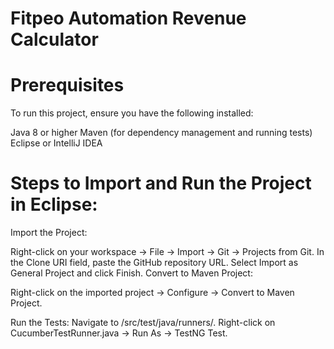 # Fitpeo Automation Revenue Calculator

# Prerequisites
To run this project, ensure you have the following installed:

Java 8 or higher
Maven (for dependency management and running tests)
Eclipse or IntelliJ IDEA


# Steps to Import and Run the Project in Eclipse:

Import the Project:

Right-click on your workspace → File → Import → Git → Projects from Git.
In the Clone URI field, paste the GitHub repository URL.
Select Import as General Project and click Finish.
Convert to Maven Project:

Right-click on the imported project → Configure → Convert to Maven Project.


Run the Tests:
Navigate to /src/test/java/runners/.
Right-click on CucumberTestRunner.java → Run As → TestNG Test.
